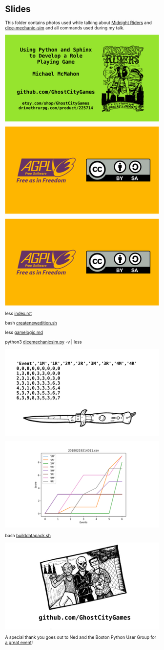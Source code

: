 # Slides

This folder contains photos used while talking about
[Midnight Riders](https://github.com/GhostCityGames/Midnight-Riders) and
[dice-mechanic-sim](https://github.com/GhostCityGames/dice-mechanic-sim)
and all commands used during my talk.

![Screenshot](https://github.com/TechnologyClassroom/dice-mechanic-datapacks/blob/master/slides/intro.png?raw=true "intro slide")

![Screenshot](https://github.com/TechnologyClassroom/dice-mechanic-datapacks/blob/master/slides/agplcc.png?raw=true "intro slide")

![Screenshot](https://github.com/TechnologyClassroom/dice-mechanic-datapacks/blob/master/slides/agplcc.png?raw=true "intro slide")

less [index.rst](https://raw.githubusercontent.com/GhostCityGames/Midnight-Riders/master/source/index.rst)

bash [createnewedition.sh](https://github.com/GhostCityGames/Midnight-Riders/blob/master/createnewedition.sh)

less [gamelogic.md](https://github.com/GhostCityGames/dice-mechanic-sim/blob/master/docs/gamelogic.md)

python3 [dicemechanicsim.py](https://github.com/GhostCityGames/dice-mechanic-sim/blob/master/dicemechanicsim.py) -v | less

![Screenshot](https://github.com/GhostCityGames/dice-mechanic-datapacks/blob/master/slides/csv.png?raw=true "csv slide")

![Screenshot](https://github.com/GhostCityGames/dice-mechanic-datapacks/blob/master/slides/plot.png?raw=true "plot slide")

bash [builddatapack.sh](https://github.com/GhostCityGames/dice-mechanic-sim/blob/master/builddatapack.sh)

![Screenshot](https://github.com/GhostCityGames/dice-mechanic-datapacks/blob/master/slides/newgang.png?raw=true "newgang slide")

A special thank you goes out to Ned and the Boston Python User Group for
[a great event](https://www.meetup.com/bostonpython/events/245476652/)!
